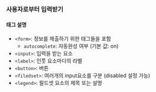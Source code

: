 ### 사용자로부터 입력받기  

#### 태그 설명  
- `<form>`: 정보를 제출하기 위한 태그들을 포함  
    - `autocomplete`: 자동완성 여부 (기본 값: on)
- `<input>`: 입력을 받는 요소  
- `<label>`: 인풋 요소마다의 라벨  
- `<button>`: 버튼  
- `<filedset>`: 여러개의 input요소를 구분 (disabled 설정 가능)
- `<legend>`: 필드셋 요소의 제목 또는 설명   
